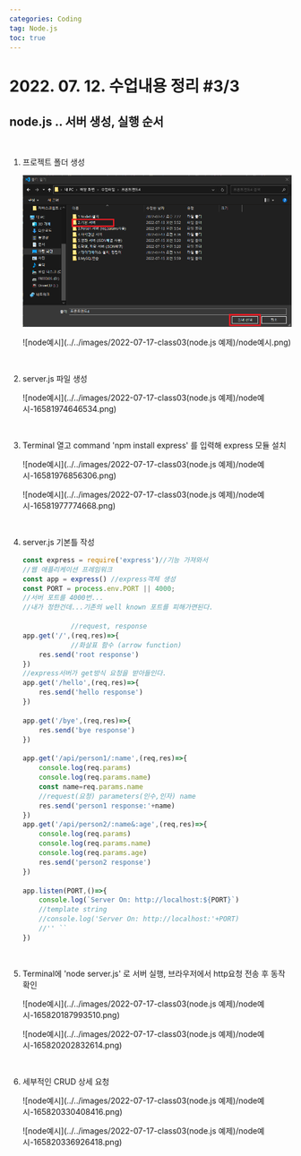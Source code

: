 ```yaml
---
categories: Coding	
tag: Node.js
toc: true
---
```




# 2022. 07. 12. 수업내용 정리 #3/3

## node.js .. 서버 생성, 실행 순서

<br>

1. 프로젝트 폴더 생성

   <img src="../../images/2022-07-17-class03(node.js 예제)/node예시-16581972711892.png" alt="node예시" style="zoom:150%;" />

   ![node예시](../../images/2022-07-17-class03(node.js 예제)/node예시.png)

   <br>

2. server.js 파일 생성

   ![node예시](../../images/2022-07-17-class03(node.js 예제)/node예시-16581974646534.png)

   <br>

3. Terminal 열고 command 'npm install express' 를 입력해 express 모듈 설치

   ![node예시](../../images/2022-07-17-class03(node.js 예제)/node예시-16581976856306.png)

   ![node예시](../../images/2022-07-17-class03(node.js 예제)/node예시-16581977774668.png)

   <br>

4. server.js 기본틀 작성 

   ```javascript
   const express = require('express')//기능 가져와서
   //웹 애플리케이션 프레임워크
   const app = express() //express객체 생성
   const PORT = process.env.PORT || 4000;
   //서버 포트를 4000번...
   //내가 정한건데...기존의 well known 포트를 피해가면된다.
   
               //request, response
   app.get('/',(req,res)=>{
               //화살표 함수 (arrow function)
       res.send('root response')
   })
   //express서버가 get방식 요청을 받아들인다.
   app.get('/hello',(req,res)=>{
       res.send('hello response')
   })
   
   app.get('/bye',(req,res)=>{
       res.send('bye response')
   })
   
   app.get('/api/person1/:name',(req,res)=>{
       console.log(req.params)
       console.log(req.params.name)
       const name=req.params.name
       //request(요청) parameters(인수,인자) name
       res.send('person1 response:'+name)
   })
   app.get('/api/person2/:name&:age',(req,res)=>{
       console.log(req.params)
       console.log(req.params.name)
       console.log(req.params.age)
       res.send('person2 response')
   })
   
   app.listen(PORT,()=>{
       console.log(`Server On: http://localhost:${PORT}`)
       //template string
       //console.log('Server On: http://localhost:'+PORT)
       //'' ``
   })
   ```

   <br>

5. Terminal에 'node server.js' 로 서버 실행, 브라우저에서 http요청 전송 후 동작확인

   ![node예시](../../images/2022-07-17-class03(node.js 예제)/node예시-165820187993510.png)

   ![node예시](../../images/2022-07-17-class03(node.js 예제)/node예시-165820202832614.png)

   <br>

6. 세부적인 CRUD 상세 요청

   ![node예시](../../images/2022-07-17-class03(node.js 예제)/node예시-165820330408416.png)

   ![node예시](../../images/2022-07-17-class03(node.js 예제)/node예시-165820336926418.png)
